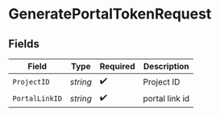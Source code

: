 # GeneratePortalTokenRequest


## Fields

| Field              | Type               | Required           | Description        |
| ------------------ | ------------------ | ------------------ | ------------------ |
| `ProjectID`        | *string*           | :heavy_check_mark: | Project ID         |
| `PortalLinkID`     | *string*           | :heavy_check_mark: | portal link id     |